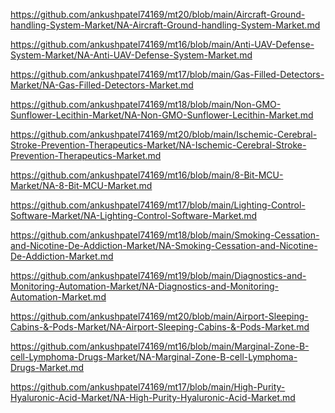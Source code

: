 <p><a href="https://github.com/ankushpatel74169/mt20/blob/main/Aircraft-Ground-handling-System-Market/NA-Aircraft-Ground-handling-System-Market.md">https://github.com/ankushpatel74169/mt20/blob/main/Aircraft-Ground-handling-System-Market/NA-Aircraft-Ground-handling-System-Market.md</a></p><p><a href="https://github.com/ankushpatel74169/mt16/blob/main/Anti-UAV-Defense-System-Market/NA-Anti-UAV-Defense-System-Market.md">https://github.com/ankushpatel74169/mt16/blob/main/Anti-UAV-Defense-System-Market/NA-Anti-UAV-Defense-System-Market.md</a></p><p><a href="https://github.com/ankushpatel74169/mt17/blob/main/Gas-Filled-Detectors-Market/NA-Gas-Filled-Detectors-Market.md">https://github.com/ankushpatel74169/mt17/blob/main/Gas-Filled-Detectors-Market/NA-Gas-Filled-Detectors-Market.md</a></p><p><a href="https://github.com/ankushpatel74169/mt18/blob/main/Non-GMO-Sunflower-Lecithin-Market/NA-Non-GMO-Sunflower-Lecithin-Market.md">https://github.com/ankushpatel74169/mt18/blob/main/Non-GMO-Sunflower-Lecithin-Market/NA-Non-GMO-Sunflower-Lecithin-Market.md</a></p><p><a href="https://github.com/ankushpatel74169/mt20/blob/main/Ischemic-Cerebral-Stroke-Prevention-Therapeutics-Market/NA-Ischemic-Cerebral-Stroke-Prevention-Therapeutics-Market.md">https://github.com/ankushpatel74169/mt20/blob/main/Ischemic-Cerebral-Stroke-Prevention-Therapeutics-Market/NA-Ischemic-Cerebral-Stroke-Prevention-Therapeutics-Market.md</a></p><p><a href="https://github.com/ankushpatel74169/mt16/blob/main/8-Bit-MCU-Market/NA-8-Bit-MCU-Market.md">https://github.com/ankushpatel74169/mt16/blob/main/8-Bit-MCU-Market/NA-8-Bit-MCU-Market.md</a></p><p><a href="https://github.com/ankushpatel74169/mt17/blob/main/Lighting-Control-Software-Market/NA-Lighting-Control-Software-Market.md">https://github.com/ankushpatel74169/mt17/blob/main/Lighting-Control-Software-Market/NA-Lighting-Control-Software-Market.md</a></p><p><a href="https://github.com/ankushpatel74169/mt18/blob/main/Smoking-Cessation-and-Nicotine-De-Addiction-Market/NA-Smoking-Cessation-and-Nicotine-De-Addiction-Market.md">https://github.com/ankushpatel74169/mt18/blob/main/Smoking-Cessation-and-Nicotine-De-Addiction-Market/NA-Smoking-Cessation-and-Nicotine-De-Addiction-Market.md</a></p><p><a href="https://github.com/ankushpatel74169/mt19/blob/main/Diagnostics-and-Monitoring-Automation-Market/NA-Diagnostics-and-Monitoring-Automation-Market.md">https://github.com/ankushpatel74169/mt19/blob/main/Diagnostics-and-Monitoring-Automation-Market/NA-Diagnostics-and-Monitoring-Automation-Market.md</a></p><p><a href="https://github.com/ankushpatel74169/mt20/blob/main/Airport-Sleeping-Cabins-&-Pods-Market/NA-Airport-Sleeping-Cabins-&-Pods-Market.md">https://github.com/ankushpatel74169/mt20/blob/main/Airport-Sleeping-Cabins-&-Pods-Market/NA-Airport-Sleeping-Cabins-&-Pods-Market.md</a></p><p><a href="https://github.com/ankushpatel74169/mt16/blob/main/Marginal-Zone-B-cell-Lymphoma-Drugs-Market/NA-Marginal-Zone-B-cell-Lymphoma-Drugs-Market.md">https://github.com/ankushpatel74169/mt16/blob/main/Marginal-Zone-B-cell-Lymphoma-Drugs-Market/NA-Marginal-Zone-B-cell-Lymphoma-Drugs-Market.md</a></p><p><a href="https://github.com/ankushpatel74169/mt17/blob/main/High-Purity-Hyaluronic-Acid-Market/NA-High-Purity-Hyaluronic-Acid-Market.md">https://github.com/ankushpatel74169/mt17/blob/main/High-Purity-Hyaluronic-Acid-Market/NA-High-Purity-Hyaluronic-Acid-Market.md</a></p>
